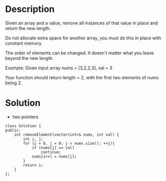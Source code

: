 # Description

Given an array and a value, remove all instances of that value in place and return the new length.

Do not allocate extra space for another array, you must do this in place with constant memory.

The order of elements can be changed. It doesn't matter what you leave beyond the new length.

Example:
Given input array nums = [3,2,2,3], val = 3

Your function should return length = 2, with the first two elements of nums being 2.

# Solution
- two pointers
```
class Solution {
public:
    int removeElement(vector<int>& nums, int val) {
        int i, j;
        for (i = 0, j = 0; j < nums.size(); ++j){
            if (nums[j] == val)
                continue;
            nums[i++] = nums[j];
        }
        return i;
    }
};
```
